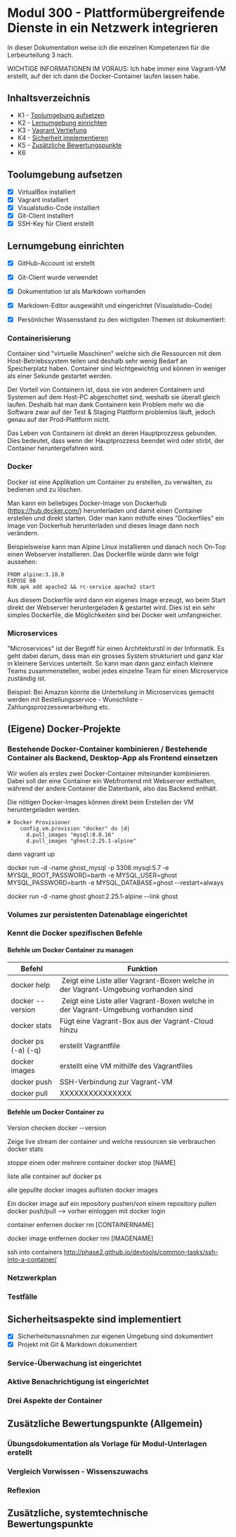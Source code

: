 # Modul 300 - Plattformübergreifende Dienste in ein Netzwerk integrieren

In dieser Dokumentation weise ich die einzelnen Kompetenzen für die Lerbeurteilung 3 nach.

WICHTIGE INFORMATIONEN IM VORAUS:
Ich habe immer eine Vagrant-VM erstellt, auf der ich dann die Docker-Container laufen lassen habe.

## Inhaltsverzeichnis

* K1 - [Toolumgebung aufsetzen](#k1)
* K2 - [Lernumgebung einrichten](#k2)
* K3 - [Vagrant Vertiefung](#k3)
* K4 - [Sicherheit implementieren](#k4)
* K5 - [Zusätzliche Bewertungspunkte](#k5)
* K6

## Toolumgebung aufsetzen

- [x] VirtualBox installiert
- [x] Vagrant installiert
- [x] Visualstudio-Code installiert
- [x] Git-Client installiert
- [x] SSH-Key für Client erstellt

## Lernumgebung einrichten

- [x] GitHub-Account ist erstellt
- [x] Git-Client wurde verwendet
- [x] Dokumentation ist als Markdown vorhanden
- [x] Markdown-Editor ausgewählt und eingerichtet (Visualstudio-Code) 

- [x] Persönlicher Wissensstand zu den wictigsten Themen ist dokumentiert:

### Containerisierung

Container sind "virtuelle Maschinen" welche sich die Ressourcen mit dem Host-Betriebssystem teilen und deshalb sehr wenig Bedarf an Speicherplatz haben.
Container sind leichtgewichtig und können in weniger als einer Sekunde gestartet werden.

Der Vorteil von Containern ist, dass sie von anderen Containern und Systemen auf dem Host-PC abgeschottet sind, weshalb sie überall gleich laufen.
Deshalb hat man dank Containern kein Problem mehr wo die Software zwar auf der Test & Staging Plattform problemlos läuft, jedoch genau auf der Prod-Plattform nicht.

Das Leben von Containern ist direkt an deren Hauptprozzess gebunden.
Dies bedeutet, dass wenn der Hauptprozzess beendet wird oder stirbt, der Container heruntergefahren wird.

### Docker

Docker ist eine Applikation um Container zu erstellen, zu verwalten, zu bedienen und zu löschen.

Man kann ein beliebiges Docker-Image von Dockerhub (https://hub.docker.com/) herunterladen und damit einen Container erstellen und direkt starten.
Oder man kann mithilfe eines "Dockerfiles" ein Image von Dockerhub herunterladen und dieses Image dann noch verändern.

Beispielsweise kann man Alpine Linux installieren und danach noch On-Top einen Webserver installieren. Das Dockerfile würde dann wie folgt aussehen:

```
FROM alpine:3.10.0
EXPOSE 80
RUN apk add apache2 && rc-service apache2 start
```

Aus diesem Dockerfile wird dann ein eigenes Image erzeugt, wo beim Start direkt der Webserver heruntergeladen & gestartet wird.
Dies ist ein sehr simples Dockerfile, die Möglichkeiten sind bei Docker weit umfangreicher.

### Microservices

"Microservices" ist der Begriff für einen Architekturstil in der Informatik.
Es geht dabei darum, dass man ein grosses System strukturiert und ganz klar in kleinere Services unterteilt.
So kann man dann ganz einfach kleinere Teams zusammenstellen, wobei jedes einzelne Team für einen Microservice zuständig ist.

Beispiel:
Bei Amazon könnte die Unterteilung in Microservices gemacht werden mit Bestellungsservice - Wunschliste - Zahlungsprozzessverarbeitung etc.

## (Eigene) Docker-Projekte
### Bestehende Docker-Container kombinieren / Bestehende Container als Backend, Desktop-App als Frontend einsetzen

Wir wollen als erstes zwei Docker-Container miteinander kombinieren. Dabei soll der eine Container ein Webfrontend mit Webserver enthalten, während der andere Container die Datenbank, also das Backend enthält.

Die nötigen Docker-Images können direkt beim Erstellen der VM heruntergeladen werden.
```
# Docker Provisioner
    config.vm.provision "docker" do |d|
      d.pull_images "mysql:8.0.16"
      d.pull_images "ghost:2.25.1-alpine"
```

dann vagrant up

docker run -d -name ghost_mysql -p 3306 mysql:5.7 -e MYSQL_ROOT_PASSWORD=barth -e MYSQL_USER=ghost MYSQL_PASSWORD=barth -e MYSQL_DATABASE=ghost --restart=always

docker run -d -name ghost ghost:2.25.1-alpine --link ghost




### Volumes zur persistenten Datenablage eingerichtet








### Kennt die Docker spezifischen Befehle
#### Befehle um Docker Container zu managen

| Befehl | Funktion |
| ----- | ----- |
| docker help | Zeigt eine Liste aller Vagrant-Boxen welche in der Vagrant-Umgebung vorhanden sind |
| docker --version | Zeigt eine Liste aller Vagrant-Boxen welche in der Vagrant-Umgebung vorhanden sind |
| docker stats | Fügt eine Vagrant-Box aus der Vagrant-Cloud hinzu |
| docker ps (-a) (-q) | erstellt Vagrantfile |
| docker images | erstellt eine VM mithilfe des Vagrantfiles | 
| docker push | SSH-Verbindung zur Vagrant-VM |
| docker pull | XXXXXXXXXXXXXXX |

#### Befehle um Docker Container zu 

Version checken
docker --version

Zeige live stream der container und welche ressourcen sie verbrauchen
docker stats

stoppe einen oder mehrere container
docker stop [NAME]

liste alle container auf
docker ps

alle gepullte docker images auflisten
docker images


Ein docker image auf ein repository pushen/von einem repository pullen
docker push/pull
--> vorher einloggen mit docker login



container enfernen
docker rm [CONTAINERNAME]

docker image entfernen
docker rmi [IMAGENAME]

ssh into containers
http://phase2.github.io/devtools/common-tasks/ssh-into-a-container/

### Netzwerkplan

### Testfälle

## Sicherheitsaspekte sind implementiert

- [x] Sicherheitsmassnahmen zur eigenen Umgebung sind dokumentiert
- [x] Projekt mit Git & Markdown dokumentiert

### Service-Überwachung ist eingerichtet

### Aktive Benachrichtigung ist eingerichtet

### Drei Aspekte der Container



## Zusätzliche Bewertungspunkte (Allgemein)

### Übungsdokumentation als Vorlage für Modul-Unterlagen erstellt

### Vergleich Vorwissen - Wissenszuwachs

### Reflexion



## Zusätzliche, systemtechnische Bewertungspunkte